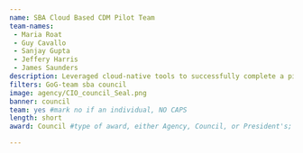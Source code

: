 ```yaml
---
name: SBA Cloud Based CDM Pilot Team
team-names: 
 - Maria Roat
 - Guy Cavallo
 - Sanjay Gupta
 - Jeffery Harris
 - James Saunders
description: Leveraged cloud-native tools to successfully complete a pilot to meet Continuous Diagnostics and Mitigation (CDM) cybersecurity objectives. Using fewer products and cloud-based tools will improve cybersecurity protection with a faster implementation time at a lower cost.
filters: GoG-team sba council
image: agency/CIO_council_Seal.png
banner: council
team: yes #mark no if an individual, NO CAPS 
length: short
award: Council #type of award, either Agency, Council, or President's; this is case sensitive so make sure to match the options listed exactly. This section generates the format of the card

---
```

